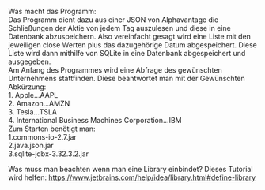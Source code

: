 Was macht das Programm:<br>
Das Programm dient dazu aus einer JSON von Alphavantage die Schließungen der Aktie von jedem Tag auszulesen und diese in eine Datenbank abzuspeichern. Also vereinfacht gesagt wird eine Liste mit den jeweiligen close Werten plus das dazugehörige Datum abgespeichert. Diese Liste wird dann mithilfe von SQLite in eine Datenbank abgespeichert und ausgegeben.<br>
Am Anfang des Programmes wird eine Abfrage des gewünschten Unternehmens stattfinden. Diese beantwortet man mit der Gewünschten Abkürzung:<br>1. Apple...AAPL <br> 2. Amazon...AMZN<br> 3. Tesla...TSLA<br>4. International Business Machines Corporation...IBM<br>Zum Starten benötigt man:<br>1.commons-io-2.7.jar <br>2.java.json.jar  <br> 3.sqlite-jdbx-3.32.3.2.jar<br>


Was muss man beachten wenn man eine Library einbindet?
Dieses Tutorial wird helfen:
https://www.jetbrains.com/help/idea/library.html#define-library
